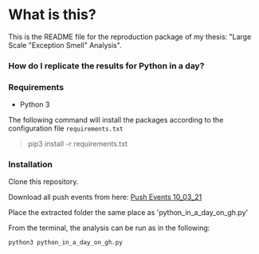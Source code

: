 
# What is this?

This is the README file for the reproduction package of my thesis: "Large Scale "Exception Smell" Analysis".

### How do I replicate the results for __Python in a day?__



### Requirements

- Python 3

The following command will install the packages according to the configuration file `requirements.txt`

> pip3 install -r requirements.txt

### Installation 

Clone this repository.

Download all push events from here: [Push Events 10_03_21](https://drive.google.com/file/d/1sr1DyiieZUXWkZiNhRH_-XALvY2cs1zE/view?usp=sharing) 

Place the extracted folder the same place as 'python_in_a_day_on_gh.py'

From the terminal, the analysis can be run as in the following:

```
python3 python_in_a_day_on_gh.py
```


